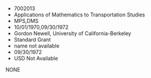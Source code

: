 * 7002013
* Applications of Mathematics to Transportation Studies
* MPS,DMS
* 10/01/1970,09/30/1972
* Gordon Newell, University of California-Berkeley
* Standard Grant
*   name not available
* 09/30/1972
* USD Not Available

NONE